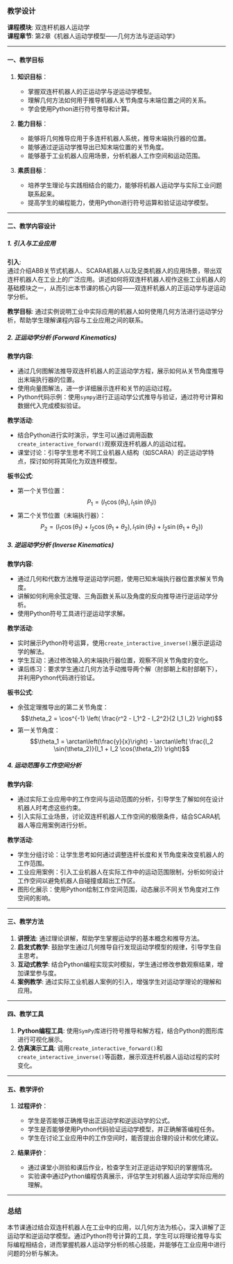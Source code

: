 ### 教学设计

**课程模块**: 双连杆机器人运动学  
**课程章节**: 第2章《机器人运动学模型——几何方法与逆运动学》

---

#### 一、教学目标
1. **知识目标**：
   - 掌握双连杆机器人的正运动学与逆运动学模型。
   - 理解几何方法如何用于推导机器人关节角度与末端位置之间的关系。
   - 学会使用Python进行符号推导和计算。

2. **能力目标**：
   - 能够将几何推导应用于多连杆机器人系统，推导末端执行器的位置。
   - 能够通过逆运动学推导出已知末端位置的关节角度。
   - 能够基于工业机器人应用场景，分析机器人工作空间和运动范围。

3. **素质目标**：
   - 培养学生理论与实践相结合的能力，能够将机器人运动学与实际工业问题联系起来。
   - 提高学生的编程能力，使用Python进行符号运算和验证运动学模型。

---

#### 二、教学内容设计

##### 1. 引入与工业应用
   **引入**:  
   通过介绍ABB关节式机器人、SCARA机器人以及足类机器人的应用场景，带出双连杆机器人在工业上的广泛应用。讲述如何将双连杆机器人视作这些工业机器人的基础模块之一，从而引出本节课的核心内容——双连杆机器人的正运动学与逆运动学分析。
   
   **教学目标**: 通过实例说明工业中实际应用的机器人如何使用几何方法进行运动学分析，帮助学生理解课程内容与工业应用之间的联系。

##### 2. 正运动学分析 (Forward Kinematics)
   **教学内容**:
   - 通过几何图解法推导双连杆机器人的正运动学方程，展示如何从关节角度推导出末端执行器的位置。
   - 使用向量图解法，进一步详细展示连杆和关节的运动过程。
   - Python代码示例：使用`sympy`进行正运动学公式推导与验证，通过符号计算和数据代入完成模拟验证。

   **教学活动**: 
   - 结合Python进行实时演示，学生可以通过调用函数`create_interactive_forward()`观察双连杆机器人的运动过程。
   - 课堂讨论：引导学生思考不同工业机器人结构（如SCARA）的正运动学特点，探讨如何将其简化为双连杆模型。

   **板书公式**:
   - 第一个关节位置： $$P_1 = (l_1 \cos(\theta_1), l_1 \sin(\theta_1))$$
   - 第二个关节位置（末端执行器）： $$P_2 = (l_1 \cos(\theta_1) + l_2 \cos(\theta_1 + \theta_2), l_1 \sin(\theta_1) + l_2 \sin(\theta_1 + \theta_2))$$

##### 3. 逆运动学分析 (Inverse Kinematics)
   **教学内容**:
   - 通过几何和代数方法推导逆运动学问题，使用已知末端执行器位置求解关节角度。
   - 讲解如何利用余弦定理、三角函数关系以及角度的反向推导进行逆运动学分析。
   - 使用Python符号工具进行逆运动学求解。

   **教学活动**: 
   - 实时展示Python符号运算，使用`create_interactive_inverse()`展示逆运动学的解法。
   - 学生互动：通过修改输入的末端执行器位置，观察不同关节角度的变化。
   - 课后练习：要求学生通过几何方法手动推导两个解（肘部朝上和肘部朝下），并利用Python代码进行验证。

   **板书公式**:
   - 余弦定理推导出的第二关节角度： $$\theta_2 = \cos^{-1} \left( \frac{r^2 - l_1^2 - l_2^2}{2 l_1 l_2} \right)$$
   - 第一关节角度： $$\theta_1 = \arctan\left(\frac{y}{x}\right) - \arctan\left( \frac{l_2 \sin(\theta_2)}{l_1 + l_2 \cos(\theta_2)} \right)$$

##### 4. 运动范围与工作空间分析
   **教学内容**:
   - 通过实际工业应用中的工作空间与运动范围的分析，引导学生了解如何在设计机器人时考虑这些约束。
   - 引入实际工业场景，讨论双连杆机器人工作空间的极限条件，结合SCARA机器人等应用案例进行分析。

   **教学活动**: 
   - 学生分组讨论：让学生思考如何通过调整连杆长度和关节角度来改变机器人的工作范围。
   - 工业应用案例：引入工业机器人在实际工作中的运动范围限制，分析如何设计工作空间以避免机器人自碰撞或超出工作区。
   - 图形化展示：使用Python绘制工作空间范围，动态展示不同关节角度对工作空间的影响。

---

#### 三、教学方法
1. **讲授法**: 通过理论讲解，帮助学生掌握运动学的基本概念和推导方法。
2. **启发式教学**: 鼓励学生通过几何推导自行发现运动学模型的规律，引导学生自主思考。
3. **互动式教学**: 结合Python编程实现实时模拟，学生通过修改参数观察结果，增加课堂参与度。
4. **案例教学**: 通过实际工业机器人案例的引入，增强学生对运动学理论的理解和应用。

---

#### 四、教学工具
1. **Python编程工具**: 使用`SymPy`库进行符号推导和解方程，结合Python的图形库进行可视化展示。
2. **仿真演示工具**: 调用`create_interactive_forward()`和`create_interactive_inverse()`等函数，展示双连杆机器人运动过程的实时变化。
---

#### 五、教学评价
1. **过程评价**：
   - 学生是否能够正确推导出正运动学和逆运动学的公式。
   - 学生是否能够使用Python代码验证运动学模型，并正确解答编程任务。
   - 学生在讨论工业应用中的工作空间时，能否提出合理的设计和优化建议。

2. **结果评价**：
   - 通过课堂小测验和课后作业，检查学生对正逆运动学知识的掌握情况。
   - 实验课中通过Python编程仿真展示，评估学生对机器人运动学实际应用的理解。

---

### 总结
本节课通过结合双连杆机器人在工业中的应用，以几何方法为核心，深入讲解了正运动学和逆运动学模型。通过Python符号计算的工具，学生可以将理论推导与实际编程相结合，进而掌握机器人运动学分析的核心技能，并能够在工业应用中进行问题的分析与解决。